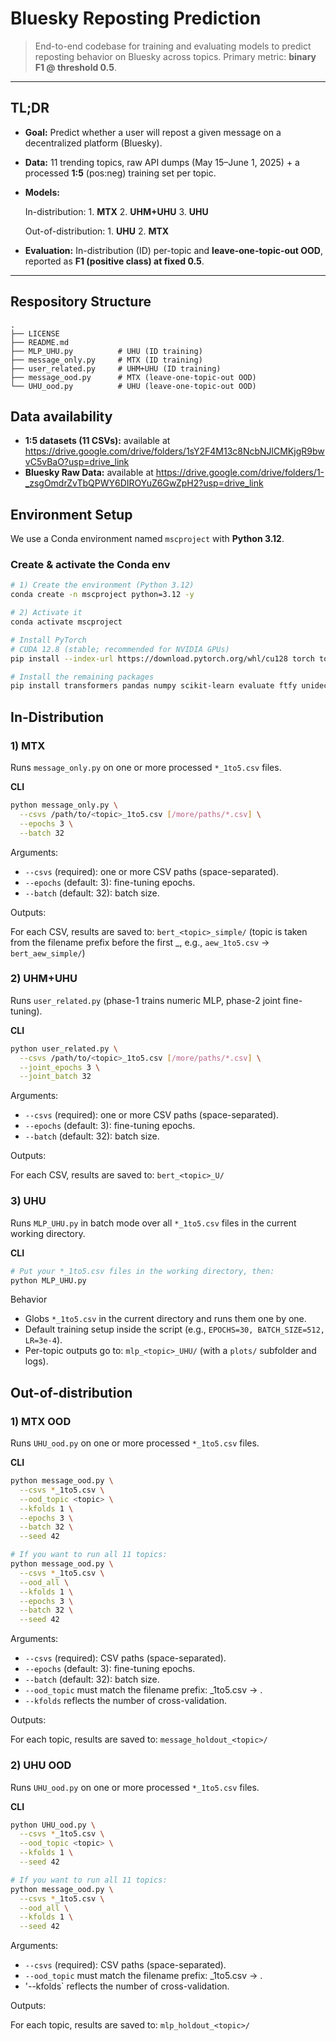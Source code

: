 # Bluesky Reposting Prediction

> End-to-end codebase for training and evaluating models to predict reposting behavior on Bluesky across topics. Primary metric: **binary F1 @ threshold 0.5**.

---

## TL;DR
- **Goal:** Predict whether a user will repost a given message on a decentralized platform (Bluesky).
- **Data:** 11 trending topics, raw API dumps (May 15–June 1, 2025) + a processed **1:5** (pos:neg) training set per topic.
- **Models:**
  
  In-distribution: 1. **MTX** 2. **UHM+UHU** 3. **UHU**
  
  Out-of-distribution: 1. **UHU** 2. **MTX**
- **Evaluation:** In-distribution (ID) per-topic and **leave-one-topic-out OOD**, reported as **F1 (positive class) at fixed 0.5**.

---

## Respository Structure
```text
.
├── LICENSE
├── README.md
├── MLP_UHU.py          # UHU (ID training)
├── message_only.py     # MTX (ID training)
├── user_related.py     # UHM+UHU (ID training)
├── message_ood.py      # MTX (leave-one-topic-out OOD)
└── UHU_ood.py          # UHU (leave-one-topic-out OOD)
```
## Data availability
- **1:5 datasets (11 CSVs):** available at https://drive.google.com/drive/folders/1sY2F4M13c8NcbNJlCMKjgR9bwvC5vBaO?usp=drive_link
- **Bluesky Raw Data:** available at https://drive.google.com/drive/folders/1-_zsgOmdrZvTbQPWY6DIROYuZ6GwZpH2?usp=drive_link

## Environment Setup
We use a Conda environment named `mscproject` with **Python 3.12**.
### Create & activate the Conda env
```bash
# 1) Create the environment (Python 3.12)
conda create -n mscproject python=3.12 -y

# 2) Activate it
conda activate mscproject

# Install PyTorch
# CUDA 12.8 (stable; recommended for NVIDIA GPUs)
pip install --index-url https://download.pytorch.org/whl/cu128 torch torchvision torchaudio

# Install the remaining packages
pip install transformers pandas numpy scikit-learn evaluate ftfy unidecode tqdm matplotlib
```

## In-Distribution

### 1) MTX
Runs `message_only.py` on one or more processed `*_1to5.csv` files.

**CLI**
```bash
python message_only.py \
  --csvs /path/to/<topic>_1to5.csv [/more/paths/*.csv] \
  --epochs 3 \
  --batch 32
```
Arguments:

- `--csvs` (required): one or more CSV paths (space-separated).
- `--epochs` (default: 3): fine-tuning epochs.
- `--batch` (default: 32): batch size.

Outputs:

For each CSV, results are saved to: `bert_<topic>_simple/`
(topic is taken from the filename prefix before the first _, e.g., `aew_1to5.csv` → `bert_aew_simple/`)

### 2) UHM+UHU
Runs `user_related.py` (phase-1 trains numeric MLP, phase-2 joint fine-tuning).

**CLI**
```bash
python user_related.py \
  --csvs /path/to/<topic>_1to5.csv [/more/paths/*.csv] \
  --joint_epochs 3 \
  --joint_batch 32
```
Arguments:

- `--csvs` (required): one or more CSV paths (space-separated).
- `--epochs` (default: 3): fine-tuning epochs.
- `--batch` (default: 32): batch size.

Outputs:

For each CSV, results are saved to: `bert_<topic>_U/`

### 3) UHU
Runs `MLP_UHU.py` in batch mode over all `*_1to5.csv` files in the current working directory.

**CLI**
```bash
# Put your *_1to5.csv files in the working directory, then:
python MLP_UHU.py
```

Behavior

- Globs `*_1to5.csv` in the current directory and runs them one by one.
- Default training setup inside the script (e.g., `EPOCHS=30, BATCH_SIZE=512, LR=3e-4`).
- Per-topic outputs go to: `mlp_<topic>_UHU/` (with a `plots/` subfolder and logs).

## Out-of-distribution

### 1) MTX OOD
Runs `UHU_ood.py` on one or more processed `*_1to5.csv` files.

**CLI**
```bash
python message_ood.py \
  --csvs *_1to5.csv \
  --ood_topic <topic> \
  --kfolds 1 \
  --epochs 3 \
  --batch 32 \
  --seed 42

# If you want to run all 11 topics:
python message_ood.py \
  --csvs *_1to5.csv \
  --ood_all \
  --kfolds 1 \
  --epochs 3 \
  --batch 32 \
  --seed 42
```
Arguments:

- `--csvs` (required): CSV paths (space-separated).
- `--epochs` (default: 3): fine-tuning epochs.
- `--batch` (default: 32): batch size.
- `--ood_topic` must match the filename prefix: <prefix>_1to5.csv → <prefix>.
- `--kfolds` reflects the number of cross-validation.

Outputs:

For each topic, results are saved to: `message_holdout_<topic>/`

### 2) UHU OOD
Runs `UHU_ood.py` on one or more processed `*_1to5.csv` files.

**CLI**
```bash
python UHU_ood.py \
  --csvs *_1to5.csv \
  --ood_topic <topic> \
  --kfolds 1 \
  --seed 42

# If you want to run all 11 topics:
python message_ood.py \
  --csvs *_1to5.csv \
  --ood_all \
  --kfolds 1 \
  --seed 42
```
Arguments:

- `--csvs` (required): CSV paths (space-separated).
- `--ood_topic` must match the filename prefix: <prefix>_1to5.csv → <prefix>.
- '--kfolds` reflects the number of cross-validation.

Outputs:

For each topic, results are saved to: `mlp_holdout_<topic>/`



